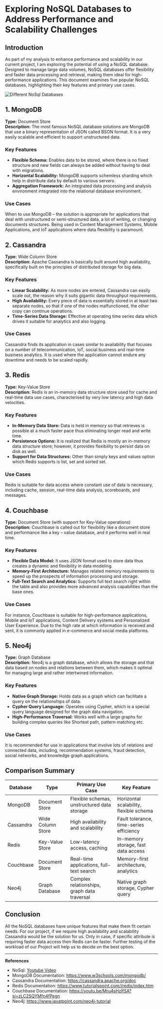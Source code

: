 # Exploring NoSQL Databases to Address Performance and Scalability Challenges

## Introduction
As part of my analysis to enhance performance and scalability in our current project, I am exploring the potential of using a NoSQL database. Designed to manage large data volumes, NoSQL databases offer flexibility and faster data processing and retrieval, making them ideal for high-performance applications. This document examines five popular NoSQL databases, highlighting their key features and primary use cases.

![Different NoSql Databases](https://media.licdn.com/dms/image/C4D12AQEpXKlfPIyVzQ/article-cover_image-shrink_600_2000/0/1586080494231?e=2147483647&v=beta&t=EswOUg21asakU5ioFW3V8D6-mYypWIURrtSz1H8VdUk)

## 1. MongoDB
**Type:** Document Store  
**Description:**  The most famous NoSQL database solutions are MongoDB that use a binary representation of JSON called BSON format. It is a very easily scalable and efficient to support unstructured data.

### Key Features
- **Flexible Schema:**  Enables data to be stored, where there is no fixed structure and new fields can always be added without having to deal with migrations.
- **Horizontal Scalability:** MongoDB supports schemless sharding which help in distribute data by default to various servers.
- **Aggregation Framework:** An integrated data processing and analysis environment integrated into the relational database environment.

### Use Cases
When to use MongoDB – the solution is appropriate for applications that deal with unstructured or semi-structured data, a lot of writing, or changing documents structures. Being used in Content Management Systems, Mobile Applications, and IoT applications where data flexibility is paramount.



## 2. Cassandra
**Type:** Wide Column Store  
**Description:** Apache Cassandra is basically built around high availability, specifically built on the principles of distributed storage for big data.
### Key Features
- **Linear Scalability:** As more nodes are entered, Cassandra can easily scale out, the reason why it suits gigantic data throughput requirements.
- **High Availability:** Every piece of data is essentially stored in at least two separate nodes, so that if one of the nodes malfunctioned, the other copy can continue operations.
- **Time-Series Data Storage:** Effective at operating time series data which drives it suitable for analytics and also logging.

### Use Cases
Cassandra finds its application in cases similar to availability that focuses on a number of telecommunication, IoT, social business and real-time business analytics. It is used where the application cannot endure any downtime and needs to be scaled rapidly.



## 3. Redis
**Type:** Key-Value Store  
**Description:** Redis is an in-memory data structure store used for cache and real-time data use cases, characterised by very low latency and high data velocities.
### Key Features
- **In-Memory Data Store:** Data is held in memory so that retrieves is possible at a much faster pace thus eliminating longer read and write time.
- **Persistence Options:**  It is realized that Redis is mostly an in-memory data structure store; however, it provides flexibility to persist data on disk as well.
- **Support for Data Structures:**  Other than simply keys and values option which Redis supports is list, set and sorted set.


### Use Cases
Redis is suitable for data access where constant use of data is necessary, including cache, session, real-time data analysis, scoreboards, and messages.



## 4. Couchbase
**Type:** Document Store (with support for Key-Value operations)  
**Description:**  Couchbase is called out for flexibility like a document store and performance like a key – value database, and it performs well in real time.
### Key Features
- **Flexible Data Model:** It uses JSON format used to store data thus creates a dynamic and flexibility in data modeling.
- **Memory-First Architecture:** Manages related memory requirements to speed up the prospects of information processing and storage.
- **Full-Text Search and Analytics:** Supports full text search right within the table and also provides more advanced analysis capabilities than the base ones.


### Use Cases
For instance, Couchbase is suitable for high-performance applications, Mobile and IoT applications, Content Delivery systems and Personalized User Experience. Due to the high rate at which information is received and sent, it is commonly applied in e-commerce and social media platforms.


## 5. Neo4j
**Type:** Graph Database  
**Description:** Neo4j is a graph database, which allows the storage and that data based on nodes and relations between them, which makes it optimal for managing large and rather intertwined information.
### Key Features
- **Native Graph Storage:** Holds data as a graph which can facilitate a query on the relationships of data.
- **Cypher Query Language:** Operates using Cypher, which is a special query language designed for the graph data navigation.
- **High-Performance Traversal:** Works well with a large graphs for building complex queries like Shortest path, pattern matching etc.


### Use Cases
It is recommended for use in applications that involve lots of relations and connected data, including, recommendation systems, fraud detection, social networks, and knowledge graph applications.




## Comparison Summary
| Database  | Type             | Primary Use Case                                   | Key Feature                             |
|-----------|------------------|----------------------------------------------------|-----------------------------------------|
| MongoDB   | Document Store   | Flexible schemas, unstructured data storage        | Horizontal scalability, flexible schema |
| Cassandra | Wide Column Store| High availability and scalability                  | Fault tolerance, time-series efficiency |
| Redis     | Key-Value Store  | Low-latency access, caching                        | In-memory storage, fast data access     |
| Couchbase | Document Store   | Real-time applications, full-text search           | Memory-first architecture, analytics    |
| Neo4j     | Graph Database   | Complex relationships, graph data traversal        | Native graph storage, Cypher query      |


## Conclusion
All the NoSQL databases have unique features that make them fit certain needs. For our project, if we require high availability and scalability Cassandra would be the solution for us. Only in case, if specific attribute is requiring faster data access then Redis can be faster. Further testing of the workload of our Project will help us to decide on the best option.

---  
**References**  
- NoSql: [Youtube Video](https://youtu.be/qEhNHOEa5sE?si=eRE-rXPh-lEBd5kZ)
- MongoDB Documentation: https://www.w3schools.com/mongodb/
- Cassandra Documentation: https://cassandra.apache.org/doc
- Redis Documentation: https://www.tutorialspoint.com//redis/index.htm
- Couchbase Documentation: https://youtu.be/Mru4sHzIfSA?si=zLC2SQYMfn4fPegn
- Neo4j: https://www.javatpoint.com/neo4j-tutorial